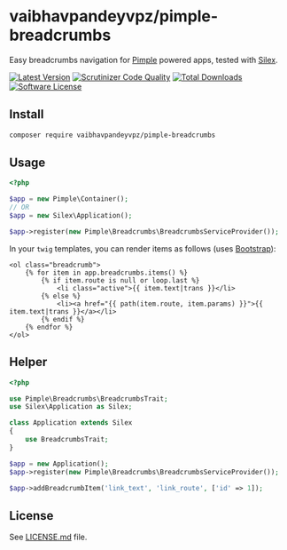 # vaibhavpandeyvpz/pimple-breadcrumbs
Easy breadcrumbs navigation for [Pimple](https://github.com/silexphp/Pimple) powered apps, tested with [Silex](https://github.com/silexphp/Silex).

[![Latest Version](https://img.shields.io/github/release/vaibhavpandeyvpz/pimple-breadcrumbs.svg?style=flat-square)](https://github.com/vaibhavpandeyvpz/pimple-breadcrumbs/releases) [![Scrutinizer Code Quality](https://scrutinizer-ci.com/g/vaibhavpandeyvpz/pimple-breadcrumbs/badges/quality-score.png?b=master)](https://scrutinizer-ci.com/g/vaibhavpandeyvpz/pimple-breadcrumbs/?branch=master) [![Total Downloads](https://img.shields.io/packagist/dt/vaibhavpandeyvpz/pimple-breadcrumbs.svg?style=flat-square)](https://packagist.org/packages/vaibhavpandeyvpz/pimple-breadcrumbs) [![Software License](https://img.shields.io/badge/license-MIT-brightgreen.svg?style=flat-square)](LICENSE.md) 

Install
-------
```bash
composer require vaibhavpandeyvpz/pimple-breadcrumbs
```

Usage
-----
```php
<?php

$app = new Pimple\Container();
// OR
$app = new Silex\Application();

$app->register(new Pimple\Breadcrumbs\BreadcrumbsServiceProvider());
```

In your ```twig``` templates, you can render items as follows (uses [Bootstrap](http://getbootstrap.com/)):

```twig
<ol class="breadcrumb">
    {% for item in app.breadcrumbs.items() %}
        {% if item.route is null or loop.last %}
            <li class="active">{{ item.text|trans }}</li>
        {% else %}
            <li><a href="{{ path(item.route, item.params) }}">{{ item.text|trans }}</a></li>
        {% endif %}
    {% endfor %}
</ol>
```

Helper
-----
```php
<?php

use Pimple\Breadcrumbs\BreadcrumbsTrait;
use Silex\Application as Silex;

class Application extends Silex
{
    use BreadcrumbsTrait;
}

$app = new Application();
$app->register(new Pimple\Breadcrumbs\BreadcrumbsServiceProvider());

$app->addBreadcrumbItem('link_text', 'link_route', ['id' => 1]);
```

License
------
See [LICENSE.md](https://github.com/vaibhavpandeyvpz/pimple-breadcrumbs/blob/master/LICENSE.md) file.
